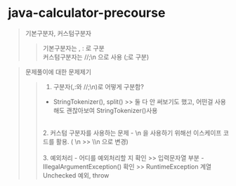 # java-calculator-precourse

> 기본구분자, 커스텀구분자
> > 기본구분자는 , : 로 구분 <br/>
> > 커스텀구분자는 //;\n 으로 사용 (;로 구분)


> 문제풀이에 대한 문제제기
> > 1. 구분자(,:와 //;\n)로 어떻게 구분함? <br/>
> > - StringTokenizer(), split() >> 둘 다 안 써보기도 했고, 어떤걸 사용해도 괜찮아보여 StringTokenizer()사용 <br/>
> > <br/>
> > 2. 커스텀 구분자를 사용하는 문제
> > - \n 을 사용하기 위해선 이스케이프 코드를 활용. ( \n >> \\n 으로 변경) <br/>
> > <br/>
> > 3. 예외처리
> > - 어디를 예외처리할 지 확인 >> 입력문자열 부분
> > - IllegalArgumentException() 확인 >> RuntimeException 계열 Unchecked 예외, throw